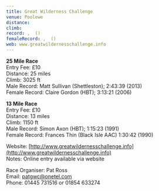 ```yaml
---
title: Great Wilderness Challenge
venue: Poolewe
distance: 
climb: 
record: ,  ()
femaleRecord: ,  ()
web: www.greatwildernesschallenge.info
---
```

**25 Mile Race**  
Entry Fee: £10  
Distance: 25 miles  
Climb: 3025 ft  
Male Record: Matt Sullivan (Shettleston); 2:43:39 (2013)  
Female Record: Claire Gordon (HBT); 3:13:21 (2006)

**13 Mile Race**  
Entry Fee: £10  
Distance: 13 miles  
Climb: 1150 ft  
Male Record: Simon Axon (HBT); 1:15:23 (1991)  
Female Record: Frances Thin (Black Isle AAC) 1:30:42 (1990)

Website: [http://www.greatwildernesschallenge.info](http://www.greatwildernesschallenge.info)  
Notes: Online entry available via website  
  
Race Organiser: Pat Ross  
Email: patgwc@onetel.com  
Phone: 01445 731516 or 01854 633274